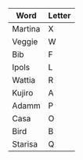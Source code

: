 |Word   |Letter |
|---    |---    |
|Martina|X      |
|Veggie |W      |
|Bib    |F      |
|Ipols  |L      |
|Wattia |R      |
|Kujiro |A      |
|Adamm  |P      |
|Casa   |O      |
|Bird   |B      |
|Starisa|Q      |
